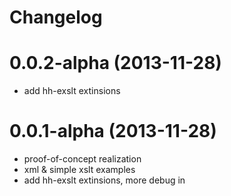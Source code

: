 # Changelog

# 0.0.2-alpha (2013-11-28)

- add hh-exslt extinsions


# 0.0.1-alpha (2013-11-28)

- proof-of-concept realization
- xml & simple xslt examples
- add hh-exslt extinsions, more debug in

